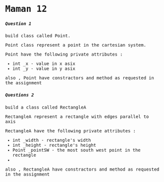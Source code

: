<samp>
<h1>Maman 12</h1> 

### <h5>Question 1 </h5>
build class called Point.

Point class represent a point in the cartesian system.

Point have the following private attributes :

- int _x - value in x asix
- int _y - value in y asix

also , Point have constractors and method as requested in the assignment 


###  <h5>Questions 2 </h5>

build a class called RectangleA

RectangleA represent a rectangle with edges parallel to axis

RectangleA have the following private attributes :

- int _width - rectangle's width
- int _height - rectangle's height
- Point _pointSW - the most south west point in the rectangle
- 
also , RectangleA have constractors and method as requested in the assignment 
</samp>


